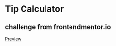 # Tip Calculator
## challenge from frontendmentor.io

[Preview](https://tip-calculator-app-soewaiyanag.netlify.app/)
